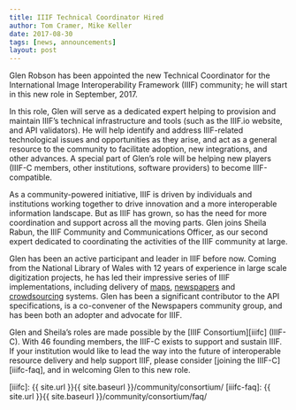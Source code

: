```yaml
---
title: IIIF Technical Coordinator Hired
author: Tom Cramer, Mike Keller
date: 2017-08-30
tags: [news, announcements]
layout: post
---
```


Glen Robson has been appointed the new Technical Coordinator for the International Image Interoperability Framework (IIIF) community; he will start in this new role in September, 2017.

In this role, Glen will serve as a dedicated expert helping to provision and maintain IIIF’s technical infrastructure and tools (such as the IIIF.io website, and API validators). He will help identify and address IIIF-related technological issues and opportunities as they arise, and act as a general resource to the community to facilitate adoption, new integrations, and other advances. A special part of Glen’s role will be helping new players (IIIF-C members, other institutions, software providers) to become IIIF-compatible.

As a community-powered initiative, IIIF is driven by individuals and institutions working together to drive innovation and a more interoperable information landscape. But as IIIF has grown, so has the need for more coordination and support across all the moving parts. Glen joins Sheila Rabun, the IIIF Community and Communications Officer, as our second expert dedicated to coordinating the activities of the IIIF community at large.

Glen has been an active participant and leader in IIIF before now. Coming from the National Library of Wales with 12 years of experience in large scale digitization projects, he has led their impressive series of IIIF implementations, including delivery of [maps][maps], [newspapers][newspapers] and [crowdsourcing][crowdsourcing] systems. Glen has been a significant contributor to the API specifications, is a co-convener of the Newspapers community group, and has been both an adopter and advocate for IIIF.

Glen and Sheila’s roles are made possible by the [IIIF Consortium][iiifc] (IIIF-C). With 46 founding members, the IIIF-C exists to support and sustain IIIF. If your institution would like to lead the way into the future of interoperable resource delivery and help support IIIF, please consider [joining the IIIF-C][iiifc-faq], and in welcoming Glen to this new role.

[maps]: http://cynefin.archiveswales.org.uk/en/
[newspapers]: http://newspapers.library.wales/
[crowdsourcing]: https://www.llgc.org.uk/blog/?p=14496
[iiifc]: {{ site.url }}{{ site.baseurl }}/community/consortium/
[iiifc-faq]: {{ site.url }}{{ site.baseurl }}/community/consortium/faq/
